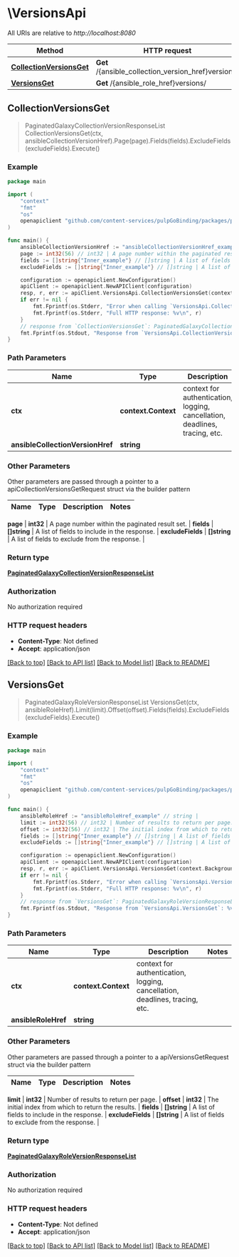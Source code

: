 # \VersionsApi

All URIs are relative to *http://localhost:8080*

Method | HTTP request | Description
------------- | ------------- | -------------
[**CollectionVersionsGet**](VersionsApi.md#CollectionVersionsGet) | **Get** /{ansible_collection_version_href}versions/ | 
[**VersionsGet**](VersionsApi.md#VersionsGet) | **Get** /{ansible_role_href}versions/ | 



## CollectionVersionsGet

> PaginatedGalaxyCollectionVersionResponseList CollectionVersionsGet(ctx, ansibleCollectionVersionHref).Page(page).Fields(fields).ExcludeFields(excludeFields).Execute()





### Example

```go
package main

import (
    "context"
    "fmt"
    "os"
    openapiclient "github.com/content-services/pulpGoBinding/packages/pulpGoBinding"
)

func main() {
    ansibleCollectionVersionHref := "ansibleCollectionVersionHref_example" // string | 
    page := int32(56) // int32 | A page number within the paginated result set. (optional)
    fields := []string{"Inner_example"} // []string | A list of fields to include in the response. (optional)
    excludeFields := []string{"Inner_example"} // []string | A list of fields to exclude from the response. (optional)

    configuration := openapiclient.NewConfiguration()
    apiClient := openapiclient.NewAPIClient(configuration)
    resp, r, err := apiClient.VersionsApi.CollectionVersionsGet(context.Background(), ansibleCollectionVersionHref).Page(page).Fields(fields).ExcludeFields(excludeFields).Execute()
    if err != nil {
        fmt.Fprintf(os.Stderr, "Error when calling `VersionsApi.CollectionVersionsGet``: %v\n", err)
        fmt.Fprintf(os.Stderr, "Full HTTP response: %v\n", r)
    }
    // response from `CollectionVersionsGet`: PaginatedGalaxyCollectionVersionResponseList
    fmt.Fprintf(os.Stdout, "Response from `VersionsApi.CollectionVersionsGet`: %v\n", resp)
}
```

### Path Parameters


Name | Type | Description  | Notes
------------- | ------------- | ------------- | -------------
**ctx** | **context.Context** | context for authentication, logging, cancellation, deadlines, tracing, etc.
**ansibleCollectionVersionHref** | **string** |  | 

### Other Parameters

Other parameters are passed through a pointer to a apiCollectionVersionsGetRequest struct via the builder pattern


Name | Type | Description  | Notes
------------- | ------------- | ------------- | -------------

 **page** | **int32** | A page number within the paginated result set. | 
 **fields** | **[]string** | A list of fields to include in the response. | 
 **excludeFields** | **[]string** | A list of fields to exclude from the response. | 

### Return type

[**PaginatedGalaxyCollectionVersionResponseList**](PaginatedGalaxyCollectionVersionResponseList.md)

### Authorization

No authorization required

### HTTP request headers

- **Content-Type**: Not defined
- **Accept**: application/json

[[Back to top]](#) [[Back to API list]](../README.md#documentation-for-api-endpoints)
[[Back to Model list]](../README.md#documentation-for-models)
[[Back to README]](../README.md)


## VersionsGet

> PaginatedGalaxyRoleVersionResponseList VersionsGet(ctx, ansibleRoleHref).Limit(limit).Offset(offset).Fields(fields).ExcludeFields(excludeFields).Execute()





### Example

```go
package main

import (
    "context"
    "fmt"
    "os"
    openapiclient "github.com/content-services/pulpGoBinding/packages/pulpGoBinding"
)

func main() {
    ansibleRoleHref := "ansibleRoleHref_example" // string | 
    limit := int32(56) // int32 | Number of results to return per page. (optional)
    offset := int32(56) // int32 | The initial index from which to return the results. (optional)
    fields := []string{"Inner_example"} // []string | A list of fields to include in the response. (optional)
    excludeFields := []string{"Inner_example"} // []string | A list of fields to exclude from the response. (optional)

    configuration := openapiclient.NewConfiguration()
    apiClient := openapiclient.NewAPIClient(configuration)
    resp, r, err := apiClient.VersionsApi.VersionsGet(context.Background(), ansibleRoleHref).Limit(limit).Offset(offset).Fields(fields).ExcludeFields(excludeFields).Execute()
    if err != nil {
        fmt.Fprintf(os.Stderr, "Error when calling `VersionsApi.VersionsGet``: %v\n", err)
        fmt.Fprintf(os.Stderr, "Full HTTP response: %v\n", r)
    }
    // response from `VersionsGet`: PaginatedGalaxyRoleVersionResponseList
    fmt.Fprintf(os.Stdout, "Response from `VersionsApi.VersionsGet`: %v\n", resp)
}
```

### Path Parameters


Name | Type | Description  | Notes
------------- | ------------- | ------------- | -------------
**ctx** | **context.Context** | context for authentication, logging, cancellation, deadlines, tracing, etc.
**ansibleRoleHref** | **string** |  | 

### Other Parameters

Other parameters are passed through a pointer to a apiVersionsGetRequest struct via the builder pattern


Name | Type | Description  | Notes
------------- | ------------- | ------------- | -------------

 **limit** | **int32** | Number of results to return per page. | 
 **offset** | **int32** | The initial index from which to return the results. | 
 **fields** | **[]string** | A list of fields to include in the response. | 
 **excludeFields** | **[]string** | A list of fields to exclude from the response. | 

### Return type

[**PaginatedGalaxyRoleVersionResponseList**](PaginatedGalaxyRoleVersionResponseList.md)

### Authorization

No authorization required

### HTTP request headers

- **Content-Type**: Not defined
- **Accept**: application/json

[[Back to top]](#) [[Back to API list]](../README.md#documentation-for-api-endpoints)
[[Back to Model list]](../README.md#documentation-for-models)
[[Back to README]](../README.md)

